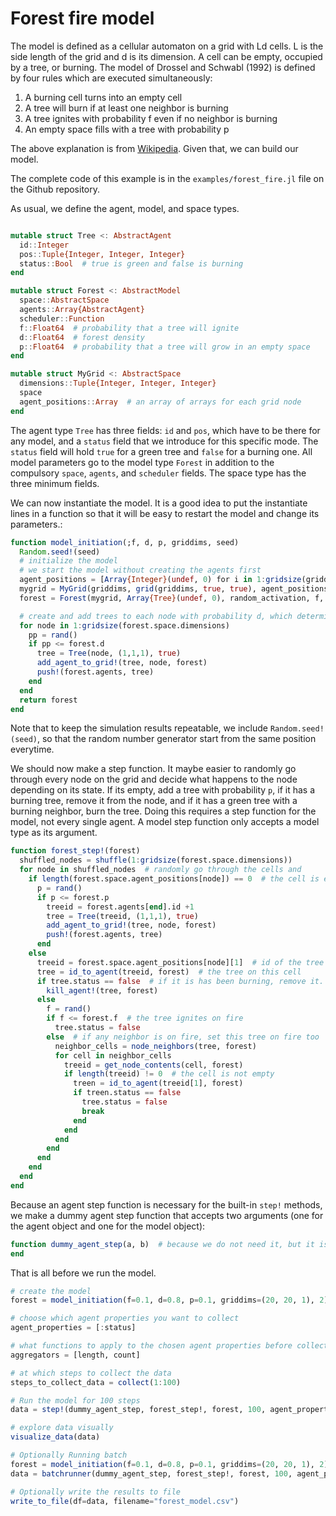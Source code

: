 # Forest fire model

The model is defined as a cellular automaton on a grid with Ld cells. L is the side length of the grid and d is its dimension. A cell can be empty, occupied by a tree, or burning. The model of Drossel and Schwabl (1992) is defined by four rules which are executed simultaneously: 

1. A burning cell turns into an empty cell
1. A tree will burn if at least one neighbor is burning
1. A tree ignites with probability f even if no neighbor is burning
1. An empty space fills with a tree with probability p

The above explanation is from [Wikipedia](https://en.wikipedia.org/wiki/Forest-fire_model). Given that, we can build our model.

The complete code of this example is in the `examples/forest_fire.jl` file on the Github repository.

As usual, we define the agent, model, and space types. 

```julia

mutable struct Tree <: AbstractAgent
  id::Integer
  pos::Tuple{Integer, Integer, Integer}
  status::Bool  # true is green and false is burning
end

mutable struct Forest <: AbstractModel
  space::AbstractSpace
  agents::Array{AbstractAgent}
  scheduler::Function
  f::Float64  # probability that a tree will ignite
  d::Float64  # forest density
  p::Float64  # probability that a tree will grow in an empty space
end

mutable struct MyGrid <: AbstractSpace
  dimensions::Tuple{Integer, Integer, Integer}
  space
  agent_positions::Array  # an array of arrays for each grid node
end

```

The agent type `Tree` has three fields: `id` and `pos`, which have to be there for any model, and a `status` field that we introduce for this specific mode. The `status` field will hold `true` for a green tree and `false` for a burning one. All model parameters go to the model type `Forest` in addition to the compulsory `space`, `agents`, and `scheduler` fields. The space type has the three minimum fields.

We can now instantiate the model. It is a good idea to put the instantiate lines in a function so that it will be easy to restart the model and change its parameters.:

```julia
function model_initiation(;f, d, p, griddims, seed)
  Random.seed!(seed)
  # initialize the model
  # we start the model without creating the agents first
  agent_positions = [Array{Integer}(undef, 0) for i in 1:gridsize(griddims)]
  mygrid = MyGrid(griddims, grid(griddims, true, true), agent_positions)
  forest = Forest(mygrid, Array{Tree}(undef, 0), random_activation, f, d, p)

  # create and add trees to each node with probability d, which determines the density of the forest
  for node in 1:gridsize(forest.space.dimensions)
    pp = rand()
    if pp <= forest.d
      tree = Tree(node, (1,1,1), true)
      add_agent_to_grid!(tree, node, forest)
      push!(forest.agents, tree)
    end
  end
  return forest
end
```

Note that to keep the simulation results repeatable, we include `Random.seed!(seed)`, so that the random number generator start from the same position everytime.

We should now make a step function. It maybe easier to randomly go through every node on the grid and decide what happens to the node depending on its state. If its empty, add a tree with probability `p`, if it has a burning tree, remove it from the node, and if it has a green tree with a burning neighbor, burn the tree. Doing this requires a step function for the model, not every single agent. A model step function only accepts a model type as its argument.

```julia
function forest_step!(forest)
  shuffled_nodes = shuffle(1:gridsize(forest.space.dimensions))
  for node in shuffled_nodes  # randomly go through the cells and 
    if length(forest.space.agent_positions[node]) == 0  # the cell is empty, maybe a tree grows here?
      p = rand()
      if p <= forest.p
        treeid = forest.agents[end].id +1
        tree = Tree(treeid, (1,1,1), true)
        add_agent_to_grid!(tree, node, forest)
        push!(forest.agents, tree)
      end
    else
      treeid = forest.space.agent_positions[node][1]  # id of the tree on this cell
      tree = id_to_agent(treeid, forest)  # the tree on this cell
      if tree.status == false  # if it is has been burning, remove it.
        kill_agent!(tree, forest)
      else
        f = rand()
        if f <= forest.f  # the tree ignites on fire
          tree.status = false
        else  # if any neighbor is on fire, set this tree on fire too
          neighbor_cells = node_neighbors(tree, forest)
          for cell in neighbor_cells
            treeid = get_node_contents(cell, forest)
            if length(treeid) != 0  # the cell is not empty
              treen = id_to_agent(treeid[1], forest)
              if treen.status == false
                tree.status = false
                break
              end
            end
          end
        end
      end
    end
  end
end

```

Because an agent step function is necessary for the built-in `step!` methods, we make a dummy agent step function that accepts two arguments (one for the agent object and one for the model object):

```julia
function dummy_agent_step(a, b)  # because we do not need it, but it is required by the step! function
end
```

That is all before we run the model.

```julia
# create the model
forest = model_initiation(f=0.1, d=0.8, p=0.1, griddims=(20, 20, 1), 2)

# choose which agent properties you want to collect
agent_properties = [:status]

# what functions to apply to the chosen agent properties before collecting them. `length` will show the number of trees and `count` the number of green trees.
aggregators = [length, count]

# at which steps to collect the data
steps_to_collect_data = collect(1:100)

# Run the model for 100 steps
data = step!(dummy_agent_step, forest_step!, forest, 100, agent_properties, aggregators, steps_to_collect_data)

# explore data visually
visualize_data(data)

# Optionally Running batch
forest = model_initiation(f=0.1, d=0.8, p=0.1, griddims=(20, 20, 1), 2)
data = batchrunner(dummy_agent_step, forest_step!, forest, 100, agent_properties, aggregators, steps_to_collect_data, 10)

# Optionally write the results to file
write_to_file(df=data, filename="forest_model.csv")
```
